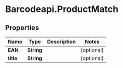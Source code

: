 # Barcodeapi.ProductMatch

## Properties
Name | Type | Description | Notes
------------ | ------------- | ------------- | -------------
**EAN** | **String** |  | [optional] 
**title** | **String** |  | [optional] 



